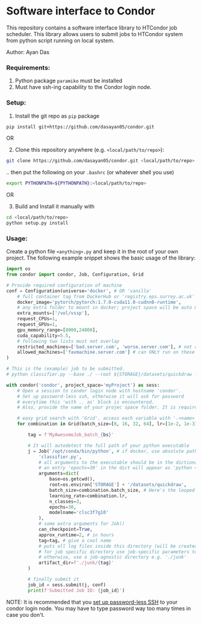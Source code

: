 # Software interface to Condor

This repository contains a software interface library to HTCondor job scheduler. This library allows users to submit jobs to HTCondor system from python script running on local system.

Author: Ayan Das

### Requirements:
1. Python package `paramiko` must be installed
2. Must have ssh-ing capability to the Condor login node.

### Setup:

1. Install the git repo as `pip` package

```bash
pip install git+https://github.com/dasayan05/condor.git
```

OR

2. Clone this repository anywhere (e.g. `<local/path/to/repo>`):

```bash
git clone https://github.com/dasayan05/condor.git <local/path/to/repo>
```

.. then put the following on your `.bashrc` (or whatever shell you use)

```bash
export PYTHONPATH=${PYTHONPATH}:<local/path/to/repo>
```

OR

3. Build and Install it manually with

```bash
cd <local/path/to/repo>
python setup.py install
```

### Usage:

Create a python file `<anything>.py` and keep it in the root of your own project.
The following example snippet shows the basic usage of the library:

```python
import os
from condor import condor, Job, Configuration, Grid

# Provide required configuration of machine
conf = Configuration(universe='docker', # OR 'vanilla'
    # full container tag from DockerHub or 'registry.eps.surrey.ac.uk'
    docker_image='pytorch/pytorch:1.7.0-cuda11.0-cudnn8-runtime',
    # any extra folder to mount in docker; project space will be auto mounted :)
    extra_mounts=['/vol/vssp'],
    request_CPUs=1,
    request_GPUs=1,
    gpu_memory_range=[8000,24000],
    cuda_capability=5.5,
    # following two lists must not overlap
    restricted_machines=['bad.server.com', 'worse.server.com'], # not allowed to run on these
    allowed_machines=['favmachine.server.com'] # can ONLY run on these machines
)

# This is the (example) job to be submitted.
# python classifier.py --base ./ --root ${STORAGE}/datasets/quickdraw --batch_size 64 --n_classes 3 --epochs 5 --modelname clsc3f7g10

with condor('condor', project_space='myProject') as sess:
    # Open a session to condor login node with hostname 'condor'.
    # Set up password-less ssh, otherwise it will ask for password
    # everytime this 'with .. as' block is encountered.
    # Also, provide the name of your projec space folder. It is required.

    # easy grid search with 'Grid', access each variable with '.<name>'
    for combination in Grid(batch_size=[8, 16, 32, 64], lr=[1e-2, 1e-3]): # submit a bunch of jobs

        tag = f'MyAwesomeJob_batch_{bs}'

        # It will autodetect the full path of your python executable
        j = Job('/opt/conda/bin/python', # if docker, use absolute path to specify executables inside container
            'classifier.py',
            # all arguments to the executable should be in the dictionary as follows.
            # an entry 'epochs=30' in the dict will appear as 'python <file>.py --epochs 30'
            arguments=dict(
                base=os.getcwd(),
                root=os.environ['STORAGE'] + '/datasets/quickdraw',
                batch_size=combination.batch_size, # Here's the looped variable 'bs'
                learning_rate=combination.lr,
                n_classes=3,
                epochs=30,
                modelname='clsc3f7g10'
            ),
            # some extra arguments for Job()
            can_checkpoint=True,
            approx_runtime=2, # in hours
            tag=tag, # give a cool name
            # puts all log files inside this directory (will be created if doesn't exists)
            # for job specific directory use job-specific parameters to create the path;
            # otherwise, use a job-agnostic directory e.g. './junk'
            artifact_dir=f'./junk/{tag}'
        )

        # finally submit it
        job_id = sess.submit(j, conf)
        print(f'Submitted Job ID: {job_id}')
```

NOTE: It is recommended that you [set up password-less SSH](https://askubuntu.com/a/46935) to your condor login node. You may have to type password way too many times in case you don't.
